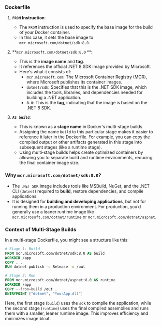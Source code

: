 ### Dockerfile
1. **`FROM` Instruction**:
    - The `FROM` instruction is used to specify the base image for the build of your Docker container.
    - In this case, it sets the base image to `mcr.microsoft.com/dotnet/sdk:8.0`.

2. **`mcr.microsoft.com/dotnet/sdk:8.0` **:
    - This is the **image name** and **tag**.
    - It references the official .NET 8 SDK image provided by Microsoft.
    - Here's what it consists of:
        - `mcr.microsoft.com`: The Microsoft Container Registry (MCR), where Microsoft publishes its container images.
        - `dotnet/sdk`: Specifies that this is the .NET SDK image, which includes the tools, libraries, and dependencies needed for building a .NET application.
        - `8.0`: This is the **tag**, indicating that the image is based on the .NET 8 SDK.

3. **`AS build`**:
    - This is known as a **stage name** in Docker's multi-stage builds.
    - Assigning the name `build` to this particular stage makes it easier to reference it later in the Dockerfile. For example, you can copy the compiled output or other artifacts generated in this stage into subsequent stages (like a runtime stage).
    - Using multi-stage builds helps create optimized containers by allowing you to separate build and runtime environments, reducing the final container image size.

### Why `mcr.microsoft.com/dotnet/sdk:8.0`?
- The `.NET SDK` image includes tools like MSBuild, NuGet, and the .NET CLI (`dotnet`) required to **build**, restore dependencies, and compile applications.
- It is designed for **building and developing applications**, but not for running them in a production environment. For production, you’d generally use a leaner runtime image like `mcr.microsoft.com/dotnet/runtime` or `mcr.microsoft.com/dotnet/aspnet`.

### Context of Multi-Stage Builds
In a multi-stage Dockerfile, you might see a structure like this:
``` Dockerfile
# Stage 1: Build
FROM mcr.microsoft.com/dotnet/sdk:8.0 AS build
WORKDIR /app
COPY . .
RUN dotnet publish -c Release -o /out

# Stage 2: Run
FROM mcr.microsoft.com/dotnet/aspnet:8.0 AS runtime
WORKDIR /app
COPY --from=build /out .
ENTRYPOINT ["dotnet", "YourApp.dll"]
```
Here, the first stage (`build`) uses the `sdk` to compile the application, while the second stage (`runtime`) uses the final compiled assemblies and runs them with a smaller, leaner runtime image. This improves efficiency and minimizes image bloat.
